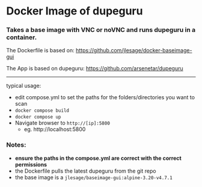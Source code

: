 # Docker Image of dupeguru
### Takes a base image with VNC or noVNC and runs dupeguru in a container.
The Dockerfile is based on:
https://github.com/jlesage/docker-baseimage-gui

The App is based on dupeguru:
https://github.com/arsenetar/dupeguru

---

typical usage:
* edit compose.yml to set the paths for the folders/directories you want to scan
* `docker compose build`
* `docker compose up`
* Navigate browser to `http://[ip]:5800`
  * eg. http://localhost:5800

### Notes:
* **ensure the paths in the compose.yml are correct with the correct permissions**
* the Dockerfile pulls the latest dupeguru from the git repo
* the base image is a `jlesage/baseimage-gui:alpine-3.20-v4.7.1`
